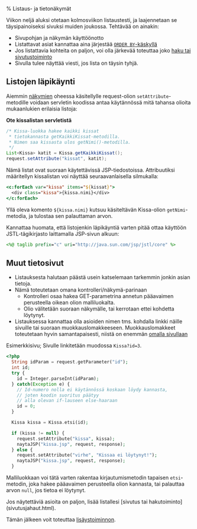 % Listaus- ja tietonäkymät
<!-- order: 8 -->

<wip />

Viikon neljä aluksi otetaan kolmosviikon listaustesti, ja laajennetaan se täysipainoiseksi
sivuksi muiden joukossa. Tehtävää on ainakin:

* Sivupohjan ja näkymän käyttöönotto
* Listattavat asiat kannattaa aina järjestää 
  [`ORDER BY`-käskyllä](http://www.postgresql.org/docs/9.2/static/queries-order.html)
* Jos listattavia kohteita on paljon, voi olla järkevää toteuttaa joko [haku tai sivutustoiminto](sivutusjahaut.html)
* Sivulla tulee näyttää viesti, jos lista on täysin tyhjä.

## Listojen läpikäynti

Aiemmin [näkymien](nakymat.html) oheessa käsitellylle
request-olion `setAttribute`-metodille
voidaan servletin koodissa 
antaa käytännössä mitä tahansa olioita
mukaanlukien erilaisia listoja:

**Ote kissalistan servletistä**

~~~~java
/* Kissa-luokka hakee kaikki kissat 
 * tietokannasta getKaikkiKissat-metodilla.
 * Nimen saa kissasta ulos getNimi()-metodilla.
 */
List<Kissa> katit = Kissa.getKaikkiKissat();
request.setAttribute("kissat", katit);  
~~~~

Nämä listat ovat suoraan käytettävissä JSP-tiedostoissa.
Attribuutiksi määritellyn kissalistan voi näyttää seuraavanlaisella silmukalla:

~~~~jsp
<c:forEach var="kissa" items="${kissat}">
  <div class="kissa">{kissa.nimi}</div>
</c:forEach>
~~~~

Yllä oleva komento `${kissa.nimi}` kutsuu käsiteltävän Kissa-olion
`getNimi`-metodia, ja tulostaa sen palauttaman arvon.

Kannattaa huomata, että
listojenkin läpikäyntiä varten pitää 
ottaa käyttöön JSTL-tägikirjasto laittamalla JSP-sivun alkuun:

~~~~jsp
<%@ taglib prefix="c" uri="http://java.sun.com/jsp/jstl/core" %>
~~~~

## Muut tietosivut

* Listauksesta halutaan päästä usein katselemaan tarkemmin jonkin asian tietoja.
* Nämä toteutetaan omana kontrolleri/näkymä-parinaan
    * Kontrolleri osaa hakea GET-parametrina annetun pääavaimen perusteella oikean olion malliluokalta.
    * Olio välitetään suoraan näkymälle, tai kerrotaan ettei kohdetta löytynyt.
* Listauksessa kannattaa olla asioiden nimen tms. kohdalla linkki näille sivuille tai suoraan muokkauslomakkeeseen. Muokkauslomakkeet toteutetaan hyvin samantapaisesti, niistä on enemmän [omalla sivullaan](muokkausnakymat.html)

Esimerkkisivu; 
Sivulle linkitetään muodossa `Kissa?id=3`.

~~~php
<?php
  String idParam = request.getParameter("id");
  int id;
  try {
    id = Integer.parseInt(idParam);
  } catch(Exception e) {
    // Id-numero nolla ei käytännössä koskaan löydy kannasta, 
    // joten koodin suoritus päätyy
    // alla olevan if-lauseen else-haaraan
    id = 0;
  }

  Kissa kissa = Kissa.etsi(id);

  if (kissa != null) {
    request.setAttribute("kissa", kissa);
    naytaJSP("kissa.jsp", request, response);
  } else {
    request.setAttribute("virhe", "Kissaa ei löytynyt!");
    naytaJSP("kissa.jsp", request, response);
  }
~~~

Malliluokkaan voi tätä varten rakentaa kirjautumismetodin tapaisen `etsi`-metodin, joka hakee pääavaimen perusteella olion kannasta,
tai palauttaa arvon `null`, jos tietoa ei löytynyt.

<next>
Jos näytettäviä asioita on paljon, lisää listallesi 
[sivutus tai hakutoiminto](sivutusjahaut.html).

Tämän jälkeen voit toteuttaa 
[lisäystoiminnon](mallit_lisays.html).
</next>
